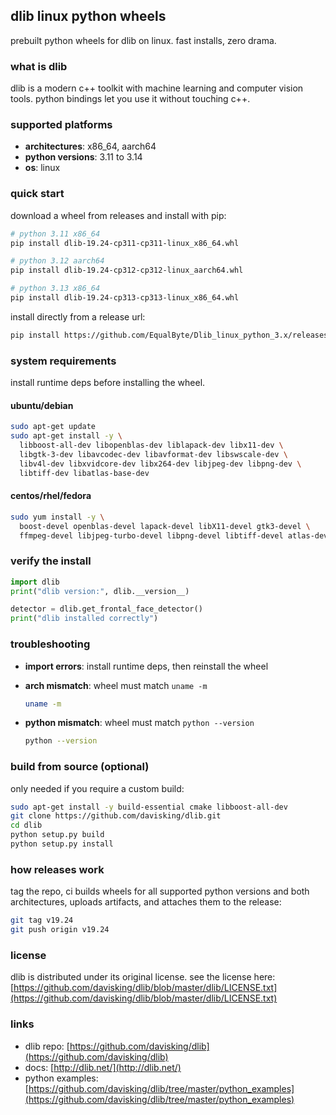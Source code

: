 ## dlib linux python wheels

prebuilt python wheels for dlib on linux. fast installs, zero drama.

### what is dlib

dlib is a modern c++ toolkit with machine learning and computer vision tools. python bindings let you use it without touching c++.

### supported platforms

- **architectures**: x86_64, aarch64  
- **python versions**: 3.11 to 3.14  
- **os**: linux

### quick start

download a wheel from releases and install with pip:

```bash
# python 3.11 x86_64
pip install dlib-19.24-cp311-cp311-linux_x86_64.whl

# python 3.12 aarch64
pip install dlib-19.24-cp312-cp312-linux_aarch64.whl

# python 3.13 x86_64
pip install dlib-19.24-cp313-cp313-linux_x86_64.whl
````

install directly from a release url:

```bash
pip install https://github.com/EqualByte/Dlib_linux_python_3.x/releases/download/v19.24/dlib-19.24-cp312-cp312-linux_x86_64.whl
```

### system requirements

install runtime deps before installing the wheel.

#### ubuntu/debian

```bash
sudo apt-get update
sudo apt-get install -y \
  libboost-all-dev libopenblas-dev liblapack-dev libx11-dev \
  libgtk-3-dev libavcodec-dev libavformat-dev libswscale-dev \
  libv4l-dev libxvidcore-dev libx264-dev libjpeg-dev libpng-dev \
  libtiff-dev libatlas-base-dev
```

#### centos/rhel/fedora

```bash
sudo yum install -y \
  boost-devel openblas-devel lapack-devel libX11-devel gtk3-devel \
  ffmpeg-devel libjpeg-turbo-devel libpng-devel libtiff-devel atlas-devel
```

### verify the install

```python
import dlib
print("dlib version:", dlib.__version__)

detector = dlib.get_frontal_face_detector()
print("dlib installed correctly")
```

### troubleshooting

* **import errors**: install runtime deps, then reinstall the wheel
* **arch mismatch**: wheel must match `uname -m`

  ```bash
  uname -m
  ```
* **python mismatch**: wheel must match `python --version`

  ```bash
  python --version
  ```

### build from source (optional)

only needed if you require a custom build:

```bash
sudo apt-get install -y build-essential cmake libboost-all-dev
git clone https://github.com/davisking/dlib.git
cd dlib
python setup.py build
python setup.py install
```

### how releases work

tag the repo, ci builds wheels for all supported python versions and both architectures, uploads artifacts, and attaches them to the release:

```bash
git tag v19.24
git push origin v19.24
```

### license

dlib is distributed under its original license. see the license here: [https://github.com/davisking/dlib/blob/master/dlib/LICENSE.txt](https://github.com/davisking/dlib/blob/master/dlib/LICENSE.txt)

### links

* dlib repo: [https://github.com/davisking/dlib](https://github.com/davisking/dlib)
* docs: [http://dlib.net/](http://dlib.net/)
* python examples: [https://github.com/davisking/dlib/tree/master/python_examples](https://github.com/davisking/dlib/tree/master/python_examples)
